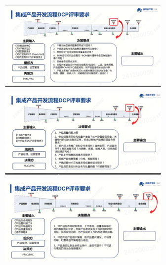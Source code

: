 
![](attachments/Pasted%20image%2020250103160330.png)


![](attachments/Pasted%20image%2020250103191933.png)


![](attachments/Pasted%20image%2020250103194734.png)

















